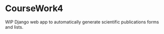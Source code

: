 # CourseWork4
WIP Django web app to automatically generate scientific publications forms and lists.

